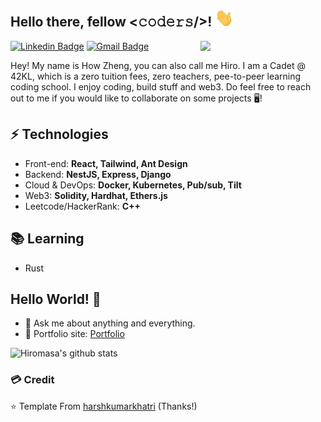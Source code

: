 <h2> Hello there, fellow <𝚌𝚘𝚍𝚎𝚛𝚜/>! <img src="https://raw.githubusercontent.com/ABSphreak/ABSphreak/master/gifs/Hi.gif" width="30px"></h2>

<img align='right' src='https://user-images.githubusercontent.com/5713670/87202985-820dcb80-c2b6-11ea-9f56-7ec461c497c3.gif' width='200"'>

[![Linkedin Badge](https://img.shields.io/badge/-howzhengyap-blue?style=flat-square&logo=Linkedin&logoColor=white&link=https://www.linkedin.com/in/how-zheng-yap-9b643222b/)](https://www.linkedin.com/in/how-zheng-yap-9b643222b/) 
[![Gmail Badge](https://img.shields.io/badge/-hiromasayap06290@gmail.com-c14438?style=flat-square&logo=Gmail&logoColor=white&link=mailto:hiromasayap0629@gmail.com)](mailto:hiromasa0629@gmail.com)

Hey! My name is How Zheng, you can also call me Hiro. I am a Cadet @ 42KL, which is a zero tuition fees, zero teachers, pee-to-peer learning coding school. I enjoy coding, build stuff and web3. Do feel free to reach out to me if you would like to collaborate on some projects 🖥️!
## ⚡ Technologies
- Front-end: **React, Tailwind, Ant Design**
- Backend: **NestJS, Express, Django**
- Cloud & DevOps: **Docker, Kubernetes, Pub/sub, Tilt**
- Web3: **Solidity, Hardhat, Ethers.js**
- Leetcode/HackerRank: **C++**
## 📚 Learning
- Rust
## Hello World! 🤔
- 💬 Ask me about anything and everything.
- 🎯 Portfolio site: [Portfolio](https://hiromasa.me)

![Hiromasa's github stats](https://github-readme-stats-lovat-theta.vercel.app/api?username=hiromasa0629&show_icons=true&theme=dark)


### 💳 Credit
⭐️ Template From [harshkumarkhatri](https://github.com/harshkumarkhatri) (Thanks!)
